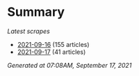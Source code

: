 # Summary
*Latest scrapes*
* [2021-09-16](https://github.com/nuuuwan/news_lk/blob/data/news_lk.2021-09-16.json) (155 articles)
* [2021-09-17](https://github.com/nuuuwan/news_lk/blob/data/news_lk.2021-09-17.json) (41 articles)

*Generated at 07:08AM, September 17, 2021*